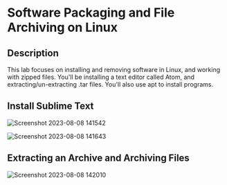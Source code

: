 # Software Packaging and File Archiving on Linux




<h2>Description</h2>
This lab focuses on installing and removing software in Linux, and working with zipped files. You'll be installing a text editor called Atom, and extracting/un-extracting .tar files. You'll also use apt to install programs.
<br />


<h2>Install Sublime Text</h2>

 ![Screenshot 2023-08-08 141542](https://github.com/Aaron504/Software-Packaging-and-File-Archiving-on-Linux/assets/141078110/18983306-98b1-4621-b66e-a5b81e0f9ab2)

 ![Screenshot 2023-08-08 141643](https://github.com/Aaron504/Software-Packaging-and-File-Archiving-on-Linux/assets/141078110/2e4586cb-da18-4fda-ac8a-09f52fec7e2c)


  

<h2>Extracting an Archive and Archiving Files </h2>

![Screenshot 2023-08-08 142010](https://github.com/Aaron504/Software-Packaging-and-File-Archiving-on-Linux/assets/141078110/9c2486a5-f31f-4c21-bebb-2c7f3c9ea734)



